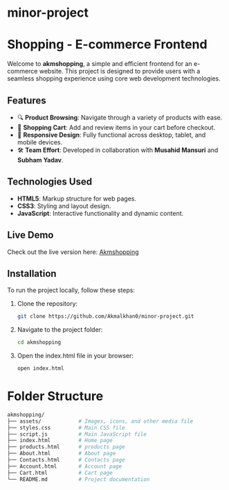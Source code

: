 # minor-project
# Shopping - E-commerce Frontend

Welcome to **akmshopping**, a simple and efficient frontend for an e-commerce website. This project is designed to provide users with a seamless shopping experience using core web development technologies.

## Features

- 🔍 **Product Browsing**: Navigate through a variety of products with ease.  
- 🛒 **Shopping Cart**: Add and review items in your cart before checkout.  
- 📱 **Responsive Design**: Fully functional across desktop, tablet, and mobile devices.  
- 🛠️ **Team Effort**: Developed in collaboration with **Musahid Mansuri** and **Subham Yadav**.  

## Technologies Used

- **HTML5**: Markup structure for web pages.  
- **CSS3**: Styling and layout design.  
- **JavaScript**: Interactive functionality and dynamic content.  

## Live Demo

Check out the live version here: [Akmshopping](https://akmshopping.netlify.app)

## Installation

To run the project locally, follow these steps:

1. Clone the repository:
   ```bash
   git clone https://github.com/Akmalkhan0/minor-project.git
2. Navigate to the project folder:
   ```bash
   cd akmshopping
3. Open the index.html file in your browser:
   ```bash
   open index.html
# Folder Structure
   ```bash
   akmshopping/
├── assets/            # Images, icons, and other media file
├── styles.css         # Main CSS file         
├── script.js          # Main JavaScript file
├── index.html         # Home page
├── products.html      # products page
├── About.html         # About page
├── Contacts.html      # Contacts page
├── Account.html       # Account page
├── Cart.html          # Cart page
└── README.md          # Project documentation

